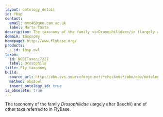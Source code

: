 ```yaml
---
layout: ontology_detail
id: fbsp
contact:
  email: mmc46@gen.cam.ac.uk
  label: Marta Costa
description: The taxonomy of the family <i>Drosophilidae</i> (largely after Baechli) and of other taxa referred to in FlyBase.
domain: taxonomy
homepage: http://www.flybase.org/
products:
  - id: fbsp.owl
taxon:
  id: NCBITaxon:7227
  label: Drosophila
title: Fly taxonomy
build:
  source_url: http://obo.cvs.sourceforge.net/*checkout*/obo/obo/ontology/taxonomy/fly_taxonomy.obo
  method: obo2owl
  insert_ontology_id: true
is_obsolete: true
---
```


The taxonomy of the family <i>Drosophilidae</i> (largely after Baechli) and of other taxa referred to in FlyBase.
